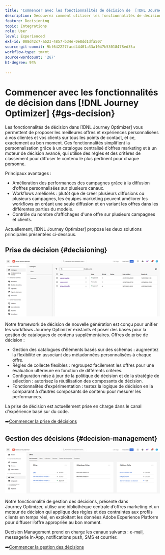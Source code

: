 ```yaml
---
title: 'Commencer avec les fonctionnalités de décision de  [!DNL Journey Optimizer] '
description: Découvrez comment utiliser les fonctionnalités de décision de  [!DNL Journey Optimizer] .
feature: Decisioning
topic: Integrations
role: User
level: Experienced
exl-id: 008d42c7-a523-4857-b34e-0e8dd1dfa507
source-git-commit: 9bf642227facd44401a33a1047b53018478ed35a
workflow-type: tm+mt
source-wordcount: '287'
ht-degree: 94%

---
```


# Commencer avec les fonctionnalités de décision dans [!DNL Journey Optimizer] {#gs-decision}

Les fonctionnalités de décision dans [!DNL Journey Optimizer] vous permettent de proposer les meilleures offres et expériences personnalisées à vos clientes et vos clients sur tous les points de contact, et ce, exactement au bon moment. Ces fonctionnalités simplifient la personnalisation grâce à un catalogue centralisé d’offres marketing et à un moteur de décision avancé, qui utilise des règles et des critères de classement pour diffuser le contenu le plus pertinent pour chaque personne.

Principaux avantages :

* Amélioration des performances des campagnes grâce à la diffusion d’offres personnalisées sur plusieurs canaux.
* Workflows améliorés : plutôt que de créer plusieurs diffusions ou plusieurs campagnes, les équipes marketing peuvent améliorer les workflows en créant une seule diffusion et en variant les offres dans les différentes parties du modèle.
* Contrôle du nombre d&#39;affichages d&#39;une offre sur plusieurs campagnes et clients.

Actuellement, [!DNL Journey Optimizer] propose les deux solutions principales présentées ci-dessous.

## Prise de décision {#decisioning}

![](assets/gs-decisioning.png)

Notre framework de décision de nouvelle génération est conçu pour unifier les workflows Journey Optimizer existants et poser des bases pour la gestion de catalogues de contenu supplémentaires. Offres de prise de décision :

* Gestion des catalogues d’éléments basés sur des schémas : augmentez la flexibilité en associant des métadonnées personnalisées à chaque offre.
* Règles de collecte flexibles : regroupez facilement les offres pour une évaluation ultérieure en fonction de différents critères.
* Configuration mise à jour de la politique de décision et de la stratégie de sélection : autorisez la réutilisation des composants de décision.
* Fonctionnalités d’expérimentation : testez la logique de décision en la comparant à d’autres composants de contenu pour mesurer les performances.

La prise de décision est actuellement prise en charge dans le canal d’expérience basé sur du code.

➡️[Commencer la prise de décisions](../experience-decisioning/gs-experience-decisioning.md)

## Gestion des décisions {#decision-management}

![](assets/gs-decision-management.png)

Notre fonctionnalité de gestion des décisions, présente dans Journey Optimizer, utilise une bibliothèque centrale d’offres marketing et un moteur de décision qui applique des règles et des contraintes aux profils clients en temps réel, en exploitant les données Adobe Experience Platform pour diffuser l’offre appropriée au bon moment.

Decision Management prend en charge les canaux suivants : e-mail, messagerie In-App, notifications push, SMS et courrier.

➡️[Commencer la gestion des décisions](../offers/get-started/starting-offer-decisioning.md)
